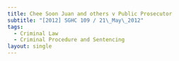 ```yaml
---
title: Chee Soon Juan and others v Public Prosecutor
subtitle: "[2012] SGHC 109 / 21\_May\_2012"
tags:
  - Criminal Law
  - Criminal Procedure and Sentencing
layout: single
---
```


